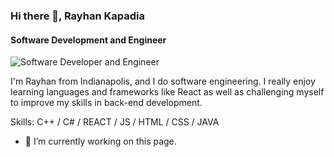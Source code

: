 ### Hi there 👋, Rayhan Kapadia
#### Software Development and Engineer
![Software Developer and Engineer](https://i.ibb.co/CtVf7B0/Keep-it-simple-2.png)

I'm Rayhan from Indianapolis, and I do software engineering. I really enjoy learning languages and frameworks like React as well as challenging myself to improve my skills in back-end development.

Skills: C++ / C# / REACT / JS / HTML / CSS / JAVA

- 🔭 I’m currently working on this page. 





